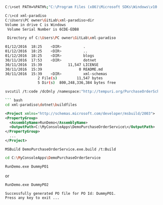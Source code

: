 
``` bash
C:\>set PATH=%PATH%;"C:\Program Files (x86)\Microsoft SDKs\Windows\v10.0A\bin\NETFX 4.6.1 Tools";"C:\Program Files (x86)\MSBuild\14.0\Bin"
```
``` bash
C:\>cd xml-paradiso
C:\Users\PC owner\GitLab\xml-paradiso>dir
Volume in drive C is Windows
 Volume Serial Number is 6CDE-EDB8

 Directory of C:\Users\PC owner\GitLab\xml-paradiso

01/12/2016  18:25    <DIR>          .
01/12/2016  18:25    <DIR>          ..
01/12/2016  18:25    <DIR>          blogs
30/11/2016  17:53    <DIR>          dotnet
30/11/2016  15:39            11,547 LICENSE
30/11/2016  15:39                 0 README.md
30/11/2016  15:39    <DIR>          xml-schemas
               2 File(s)         11,547 bytes
               5 Dir(s)  800,248,336,384 bytes free
```

``` bash
svcutil /t:code /dcOnly /namespace:"http://tempuri.org/PurchaseOrderSchema.xsd","Org.Example.DataContracts" /l:CS /serializer:DataContractSerializer /out:.\dotnet\src\Org.Example.DataContracts\PurchaseOrderDataContract.cs .\xml-schemas\PO.xsd```

``` bash
cd xml-paradiso\dotnet\buildfiles
```

``` xml
<Project xmlns="http://schemas.microsoft.com/developer/msbuild/2003">
<PropertyGroup>
  <AssemblyName>RunDemo</AssemblyName>
  <OutputPath>C:\MyConsoleApps\DemoPurchaseOrderService\</OutputPath>
</PropertyGroup>
  ...
</Project>
```


```
MSBuild DemoPurchaseOrderService.exe.build /t:Build
```

``` bash
cd C:\MyConsoleApps\DemoPurchaseOrderService
```

``` bash
RunDemo.exe DummyPO1
```
or
``` bash
RunDemo.exe DummyPO2
```

``` bash
Successfully generated PO file for PO Id: DummyPO1.
Press any key to exit ...
```
